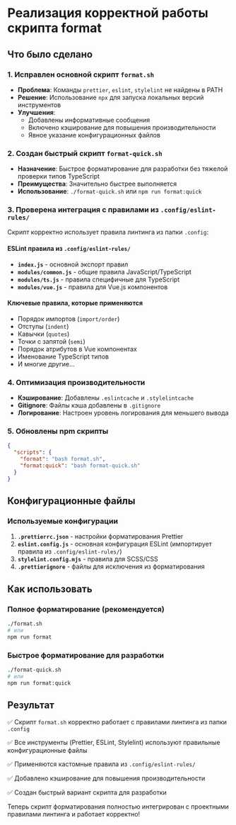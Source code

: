 # Реализация корректной работы скрипта format

## Что было сделано

### 1. Исправлен основной скрипт `format.sh`

- **Проблема**: Команды `prettier`, `eslint`, `stylelint` не найдены в PATH
- **Решение**: Использование `npx` для запуска локальных версий инструментов
- **Улучшения**:
  - Добавлены информативные сообщения
  - Включено кэширование для повышения производительности
  - Явное указание конфигурационных файлов

### 2. Создан быстрый скрипт `format-quick.sh`

- **Назначение**: Быстрое форматирование для разработки без тяжелой проверки типов TypeScript
- **Преимущества**: Значительно быстрее выполняется
- **Использование**: `./format-quick.sh` или `npm run format:quick`

### 3. Проверена интеграция с правилами из `.config/eslint-rules/`

Скрипт корректно использует правила линтинга из папки `.config`:

#### ESLint правила из `.config/eslint-rules/`

- **`index.js`** - основной экспорт правил
- **`modules/common.js`** - общие правила JavaScript/TypeScript
- **`modules/ts.js`** - правила специфичные для TypeScript
- **`modules/vue.js`** - правила для Vue.js компонентов

#### Ключевые правила, которые применяются

- Порядок импортов (`import/order`)
- Отступы (`indent`)
- Кавычки (`quotes`)
- Точки с запятой (`semi`)
- Порядок атрибутов в Vue компонентах
- Именование TypeScript типов
- И многие другие...

### 4. Оптимизация производительности

- **Кэширование**: Добавлены `.eslintcache` и `.stylelintcache`
- **Gitignore**: Файлы кэша добавлены в `.gitignore`
- **Логирование**: Настроен уровень логирования для меньшего вывода

### 5. Обновлены npm скрипты

```json
{
  "scripts": {
    "format": "bash format.sh",
    "format:quick": "bash format-quick.sh"
  }
}
```

## Конфигурационные файлы

### Используемые конфигурации

1. **`.prettierrc.json`** - настройки форматирования Prettier
2. **`eslint.config.js`** - основная конфигурация ESLint (импортирует правила из `.config/eslint-rules/`)
3. **`stylelint.config.mjs`** - правила для SCSS/CSS
4. **`.prettierignore`** - файлы для исключения из форматирования

## Как использовать

### Полное форматирование (рекомендуется)

```bash
./format.sh
# или
npm run format
```

### Быстрое форматирование для разработки

```bash
./format-quick.sh
# или
npm run format:quick
```

## Результат

✅ Скрипт `format.sh` корректно работает с правилами линтинга из папки `.config`

✅ Все инструменты (Prettier, ESLint, Stylelint) используют правильные конфигурационные файлы

✅ Применяются кастомные правила из `.config/eslint-rules/`

✅ Добавлено кэширование для повышения производительности

✅ Создан быстрый вариант скрипта для разработки

Теперь скрипт форматирования полностью интегрирован с проектными правилами линтинга и работает корректно!
